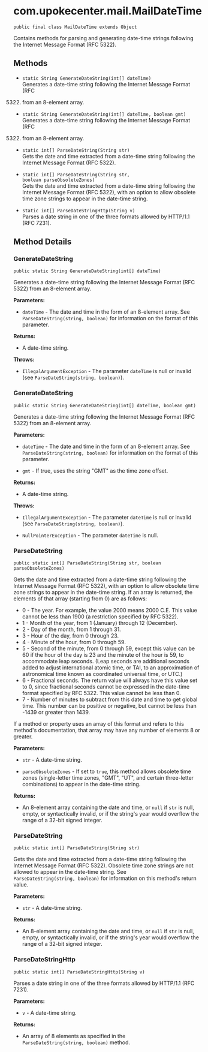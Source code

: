 # com.upokecenter.mail.MailDateTime

    public final class MailDateTime extends Object

Contains methods for parsing and generating date-time strings following the
 Internet Message Format (RFC 5322).

## Methods

* `static String GenerateDateString(int[] dateTime)`<br>
 Generates a date-time string following the Internet Message Format (RFC
 5322) from an 8-element array.

* `static String GenerateDateString(int[] dateTime,
 boolean gmt)`<br>
 Generates a date-time string following the Internet Message Format (RFC
 5322) from an 8-element array.

* `static int[] ParseDateString(String str)`<br>
 Gets the date and time extracted from a date-time string following the
 Internet Message Format (RFC 5322).

* `static int[] ParseDateString(String str,
 boolean parseObsoleteZones)`<br>
 Gets the date and time extracted from a date-time string following the
 Internet Message Format (RFC 5322), with an option to allow obsolete time
 zone strings to appear in the date-time string.

* `static int[] ParseDateStringHttp(String v)`<br>
 Parses a date string in one of the three formats allowed by HTTP/1.1 (RFC
 7231).

## Method Details

### GenerateDateString

    public static String GenerateDateString(int[] dateTime)

Generates a date-time string following the Internet Message Format (RFC
 5322) from an 8-element array.

**Parameters:**

* <code>dateTime</code> - The date and time in the form of an 8-element array. See
 <code>ParseDateString(string, boolean)</code> for information on the format of
 this parameter.

**Returns:**

* A date-time string.

**Throws:**

* <code>IllegalArgumentException</code> - The parameter <code>dateTime</code> is null or invalid
 (see <code>ParseDateString(string, boolean)</code>).

### GenerateDateString

    public static String GenerateDateString(int[] dateTime, boolean gmt)

Generates a date-time string following the Internet Message Format (RFC
 5322) from an 8-element array.

**Parameters:**

* <code>dateTime</code> - The date and time in the form of an 8-element array. See
 <code>ParseDateString(string, boolean)</code> for information on the format of
 this parameter.

* <code>gmt</code> - If true, uses the string "GMT" as the time zone offset.

**Returns:**

* A date-time string.

**Throws:**

* <code>IllegalArgumentException</code> - The parameter <code>dateTime</code> is null or invalid
 (see <code>ParseDateString(string, boolean)</code>).

* <code>NullPointerException</code> - The parameter <code>dateTime</code> is null.

### ParseDateString

    public static int[] ParseDateString(String str, boolean parseObsoleteZones)

<p>Gets the date and time extracted from a date-time string following the
 Internet Message Format (RFC 5322), with an option to allow obsolete time
 zone strings to appear in the date-time string. If an array is returned, the
 elements of that array (starting from 0) are as follows: </p><ul> <li>0 -
 The year. For example, the value 2000 means 2000 C.E. This value cannot be
 less than 1900 (a restriction specified by RFC 5322).</li><li>1 - Month of
 the year, from 1 (January) through 12 (December).</li><li>2 - Day of the
 month, from 1 through 31.</li><li>3 - Hour of the day, from 0 through
 23.</li><li>4 - Minute of the hour, from 0 through 59.</li><li>5 - Second of
 the minute, from 0 through 59, except this value can be 60 if the hour of
 the day is 23 and the minute of the hour is 59, to accommodate leap seconds.
 (Leap seconds are additional seconds added to adjust international atomic
 time, or TAI, to an approximation of astronomical time known as coordinated
 universal time, or UTC.)</li><li>6 - Fractional seconds. The return value
 will always have this value set to 0, since fractional seconds cannot be
 expressed in the date-time format specified by RFC 5322. This value cannot
 be less than 0.</li><li>7 - Number of minutes to subtract from this date and
 time to get global time. This number can be positive or negative, but cannot
 be less than -1439 or greater than 1439.</li></ul> <p>If a method or
 property uses an array of this format and refers to this method's
 documentation, that array may have any number of elements 8 or greater.</p>

**Parameters:**

* <code>str</code> - A date-time string.

* <code>parseObsoleteZones</code> - If set to <code>true</code>, this method allows
 obsolete time zones (single-letter time zones, "GMT", "UT", and certain
 three-letter combinations) to appear in the date-time string.

**Returns:**

* An 8-element array containing the date and time, or <code>null</code> if
 <code>str</code> is null, empty, or syntactically invalid, or if the string's
 year would overflow the range of a 32-bit signed integer.

### ParseDateString

    public static int[] ParseDateString(String str)

Gets the date and time extracted from a date-time string following the
 Internet Message Format (RFC 5322). Obsolete time zone strings are not
 allowed to appear in the date-time string. See <code>
 ParseDateString(string, boolean)</code> for information on this method's return
 value.

**Parameters:**

* <code>str</code> - A date-time string.

**Returns:**

* An 8-element array containing the date and time, or <code>null</code> if
 <code>str</code> is null, empty, or syntactically invalid, or if the string's
 year would overflow the range of a 32-bit signed integer.

### ParseDateStringHttp

    public static int[] ParseDateStringHttp(String v)

Parses a date string in one of the three formats allowed by HTTP/1.1 (RFC
 7231).

**Parameters:**

* <code>v</code> - A date-time string.

**Returns:**

* An array of 8 elements as specified in the <code>
 ParseDateString(string, boolean)</code> method.
